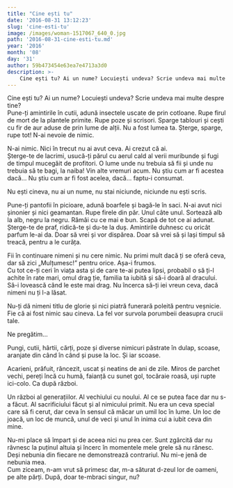 ```yaml
---
title: "Cine ești tu"
date: '2016-08-31 13:12:23'
slug: 'cine-esti-tu'
image: /images/woman-1517067_640_0.jpg
path: '2016-08-31-cine-esti-tu.md'
year: '2016'
month: '08'
day: '31'
author: 59b473454e63ea7e4713a3d0
description: >-
    Cine ești tu? Ai un nume? Locuiești undeva? Scrie undeva mai multe despre tine?Pune-ți amintirile în cutii, adună insectele uscate de prin cotloane. Rupe firul de mort de la plantele primite. Rupe po
---
```

<div class="kg-card-markdown"><p>Cine ești tu? Ai un nume? Locuiești undeva? Scrie undeva mai multe despre tine?<br />
Pune-ți amintirile în cutii, adună insectele uscate de prin cotloane. Rupe firul de mort de la plantele primite. Rupe poze și scrisori. Sparge tablouri și cești cu fir de aur aduse de prin lume de alții. Nu a fost lumea ta. Șterge, sparge, rupe tot! N-ai nevoie de nimic.</p>
<p>N-ai nimic. Nici în trecut nu ai avut ceva. Ai crezut că ai.<br />
Șterge-te de lacrimi, usucă-ți părul cu aerul cald al verii muribunde și fugi de timpul mucegăit de profitori. O lume unde nu trebuia să fii și unde nu trebuia să te bagi, la naiba!  Vin alte vremuri acum. Nu știu cum ar fi acestea dacă… Nu știu cum ar fi fost acelea, dacă… faptu-i consumat.</p>
<p>Nu ești cineva, nu ai un nume, nu stai niciunde, niciunde nu ești scris.</p>
<p>Pune-ți pantofii în picioare, adună boarfele și bagă-le în saci. N-ai avut nici șinonier și nici geamantan. Rupe firele din păr. Unul câte unul. Sortează alb la alb, negru la negru. Rămâi cu ce mai e bun. Scapă de tot ce ai adunat. Șterge-te de praf, ridică-te și du-te la duș. Amintirile duhnesc cu oricât parfum le-ai da. Doar să vrei și vor dispărea. Doar să vrei să și lași timpul să treacă, pentru a le curăța.</p>
<p>Fii în continuare nimeni și nu cere nimic. Nu primi mult dacă ți se oferă ceva, dar să zici „Mulțumesc!” pentru orice. Așa-i frumos.<br />
Cu tot ce-ți ceri în viața asta și de care te-ai putea lipsi, probabil o să ți-l achite în rate mari, omul drag ție, familia ta iubită și să-i doară al dracului. Să-i lovească când le este mai drag. Nu încerca să-ți iei vreun ceva, dacă nimeni nu ți l-a lăsat.</p>
<p>Nu-ți dă nimeni titlu de glorie și nici piatră funerară poleită pentru veșnicie. Fie că ai fost nimic sau cineva. La fel vor survola porumbeii deasupra crucii tale.</p>
<p>Ne pregătim…</p>
<p>Pungi, cutii, hârtii, cărți, poze și diverse nimicuri păstrate în dulap, scoase, aranjate din când în când și puse la loc. Și iar scoase.</p>
<p>Acarieni, prăfuit, râncezit, uscat și neatins de ani de zile. Miros de parchet vechi, pereți încă cu humă, faianță cu sunet gol, tocăraie roasă, uși rupte ici-colo. Ca după război.</p>
<p>Un război al generațiilor. Al vechiului cu noului. Al ce se putea face dar nu s-a făcut. Al sacrificiului făcut și al nimicului primit. Nu era un ceva special care să fi cerut, dar ceva în sensul că măcar un umil loc în lume. Un loc de joacă, un loc de muncă, unul de veci și unul în inima cui a iubit ceva din mine.</p>
<p>Nu-mi place să împart și de aceea nici nu prea cer. Sunt zgârcită dar nu râvnesc la puținul altuia și încerc în momentele mele grele să nu rănesc. Deși nebunia din fiecare ne demonstrează contrariul. Nu mi-e jenă de nebunia mea.<br />
Cum ziceam, n-am vrut să primesc dar, m-a săturat d-zeul lor de oameni, pe alte părți. După, doar te-mbraci singur, nu?</p>
</div>
    